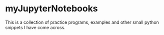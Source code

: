 # myJupyterNotebooks

This is a collection of practice programs, examples and other small python snippets I have come across.
